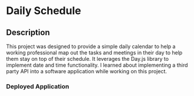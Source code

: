 # Daily Schedule

## Description

This project was designed to provide a simple daily calendar to help a working professional map out the tasks and meetings in their day to help them stay on top of their schedule. It leverages the Day.js library to implement date and time functionality. I learned 
about implementing a third party API into a software application while working on this project.

### Deployed Application
